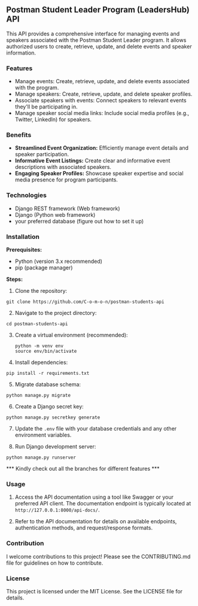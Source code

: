 
## Postman Student Leader Program (LeadersHub) API

This API provides a comprehensive interface for managing events and speakers associated with the Postman Student Leader program. It allows authorized users to create, retrieve, update, and delete events and speaker information.

### Features

* Manage events: Create, retrieve, update, and delete events associated with the program.
* Manage speakers: Create, retrieve, update, and delete speaker profiles.
* Associate speakers with events: Connect speakers to relevant events they'll be participating in.
* Manage speaker social media links: Include social media profiles (e.g., Twitter, LinkedIn) for speakers.

### Benefits

* **Streamlined Event Organization:** Efficiently manage event details and speaker participation.
* **Informative Event Listings:** Create clear and informative event descriptions with associated speakers.
* **Engaging Speaker Profiles:** Showcase speaker expertise and social media presence for program participants.

### Technologies

* Django REST framework (Web framework)
* Django (Python web framework)
* your preferred database (figure out how to set it up)

### Installation

**Prerequisites:**

* Python (version 3.x recommended)
* pip (package manager)
<!--* PostgreSQL (or your chosen database)-->

**Steps:**

1. Clone the repository:

```
git clone https://github.com/C-o-m-o-n/postman-students-api
```

2. Navigate to the project directory:

```
cd postman-students-api
```

3. Create a virtual environment (recommended):

   ```
   python -m venv env
   source env/bin/activate
   ```

4. Install dependencies:

```
pip install -r requirements.txt
```

5. Migrate database schema:

```
python manage.py migrate
```

6. Create a Django secret key:

```
python manage.py secretkey generate
```

7. Update the `.env` file with your database credentials and any other environment variables.

8. Run Django development server:

```
python manage.py runserver
```
*** Kindly check out all the branches for different features ***

### Usage

1. Access the API documentation using a tool like Swagger or your preferred API client. The documentation endpoint is typically located at `http://127.0.0.1:8000/api-docs/`.

2. Refer to the API documentation for details on available endpoints, authentication methods, and request/response formats.

### Contribution

I welcome contributions to this project! Please see the CONTRIBUTING.md file for guidelines on how to contribute.

### License

This project is licensed under the MIT License. See the LICENSE file for details.
